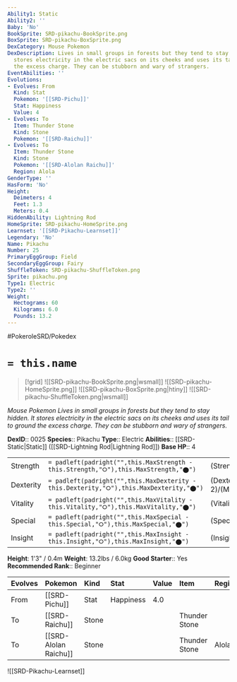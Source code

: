 ```yaml
---
Ability1: Static
Ability2: ''
Baby: 'No'
BookSprite: SRD-pikachu-BookSprite.png
BoxSprite: SRD-pikachu-BoxSprite.png
DexCategory: Mouse Pokemon
DexDescription: Lives in small groups in forests but they tend to stay hidden. It
  stores electricity in the electric sacs on its cheeks and uses its tail to ground
  the excess charge. They can be stubborn and wary of strangers.
EventAbilities: ''
Evolutions:
- Evolves: From
  Kind: Stat
  Pokemon: '[[SRD-Pichu]]'
  Stat: Happiness
  Value: 4
- Evolves: To
  Item: Thunder Stone
  Kind: Stone
  Pokemon: '[[SRD-Raichu]]'
- Evolves: To
  Item: Thunder Stone
  Kind: Stone
  Pokemon: '[[SRD-Alolan Raichu]]'
  Region: Alola
GenderType: ''
HasForm: 'No'
Height:
  Deimeters: 4
  Feet: 1.3
  Meters: 0.4
HiddenAbility: Lightning Rod
HomeSprite: SRD-pikachu-HomeSprite.png
Learnset: '[[SRD-Pikachu-Learnset]]'
Legendary: 'No'
Name: Pikachu
Number: 25
PrimaryEggGroup: Field
SecondaryEggGroup: Fairy
ShuffleToken: SRD-pikachu-ShuffleToken.png
Sprite: pikachu.png
Type1: Electric
Type2: ''
Weight:
  Hectograms: 60
  Kilograms: 6.0
  Pounds: 13.2
---
```


#PokeroleSRD/Pokedex

# `= this.name`

> [!grid]
> ![[SRD-pikachu-BookSprite.png|wsmall]]
> ![[SRD-pikachu-HomeSprite.png]]
> ![[SRD-pikachu-BoxSprite.png|htiny]]
> ![[SRD-pikachu-ShuffleToken.png|wsmall]]


*Mouse Pokemon*
*Lives in small groups in forests but they tend to stay hidden. It stores electricity in the electric sacs on its cheeks and uses its tail to ground the excess charge. They can be stubborn and wary of strangers.*

**DexID**:: 0025
**Species**:: Pikachu
**Type**:: Electric
**Abilities**:: [[SRD-Static|Static]] ([[SRD-Lightning Rod|Lightning Rod]])
**Base HP**:: 4

|           |                                                                                        |                                          |
| --------- | -------------------------------------------------------------------------------------- | ---------------------------------------- |
| Strength  | `= padleft(padright("",this.MaxStrength - this.Strength,"⭘"),this.MaxStrength,"⬤")`    | (Strength::2)/(MaxStrength::4)   |
| Dexterity | `= padleft(padright("",this.MaxDexterity - this.Dexterity,"⭘"),this.MaxDexterity,"⬤")` | (Dexterity:: 2)/(MaxDexterity::5) |
| Vitality  | `= padleft(padright("",this.MaxVitality - this.Vitality,"⭘"),this.MaxVitality,"⬤")`    | (Vitality::1)/(MaxVitality::3)   |
| Special   | `= padleft(padright("",this.MaxSpecial - this.Special,"⭘"),this.MaxSpecial,"⬤")`       | (Special::2)/(MaxSpecial::4)     |
| Insight   | `= padleft(padright("",this.MaxInsight - this.Insight,"⭘"),this.MaxInsight,"⬤")`       | (Insight::2)/(MaxInsight::4)     |

**Height**: 1'3" / 0.4m
**Weight**: 13.2lbs / 6.0kg
**Good Starter**:: Yes
**Recommended Rank**:: Beginner

| Evolves   | Pokemon               | Kind   | Stat      | Value   | Item          | Region   |
|:----------|:----------------------|:-------|:----------|:--------|:--------------|:---------|
| From      | [[SRD-Pichu]]         | Stat   | Happiness | 4.0     |               |          |
| To        | [[SRD-Raichu]]        | Stone  |           |         | Thunder Stone |          |
| To        | [[SRD-Alolan Raichu]] | Stone  |           |         | Thunder Stone | Alola    |

![[SRD-Pikachu-Learnset]]